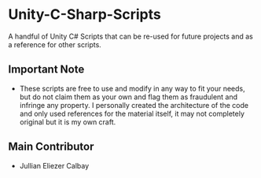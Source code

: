 # Unity-C-Sharp-Scripts
A handful of Unity C# Scripts that can be re-used for future projects and as a reference for other scripts.

## Important Note
- These scripts are free to use and modify in any way to fit your needs, but do not claim them as your own and flag them as fraudulent and infringe any property. I personally created the architecture of the code and only used references for the material itself, it may not completely original but it is my own craft.



## Main Contributor
- Jullian Eliezer Calbay
